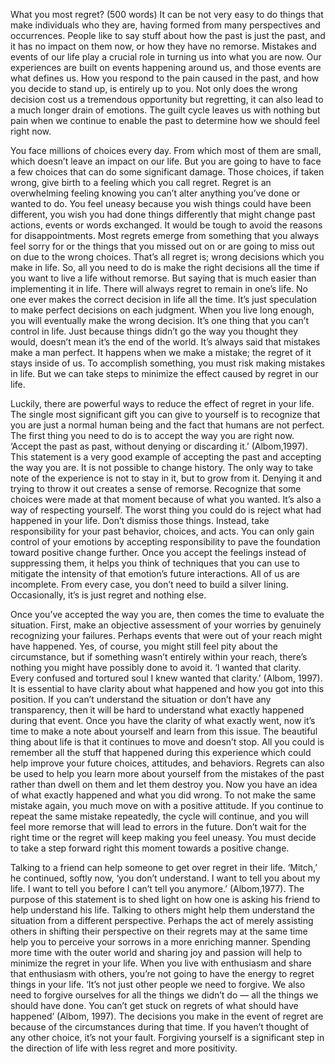 What you most regret? (500 words)
It can be not very easy to do things that make individuals who they are, having formed from many perspectives and occurrences. People like to say stuff about how the past is just the past, and it has no impact on them now, or how they have no remorse. Mistakes and events of our life play a crucial role in turning us into what you are now. Our experiences are built on events happening around us, and those events are what defines us. How you respond to the pain caused in the past, and how you decide to stand up, is entirely up to you. Not only does the wrong decision cost us a tremendous opportunity but regretting, it can also lead to a much longer drain of emotions. The guilt cycle leaves us with nothing but pain when we continue to enable the past to determine how we should feel right now.

You face millions of choices every day. From which most of them are small, which doesn’t leave an impact on our life. But you are going to have to face a few choices that can do some significant damage. Those choices, if taken wrong, give birth to a feeling which you call regret. Regret is an overwhelming feeling knowing you can’t alter anything you’ve done or wanted to do. You feel uneasy because you wish things could have been different, you wish you had done things differently that might change past actions, events or words exchanged. It would be tough to avoid the reasons for disappointments. Most regrets emerge from something that you always feel sorry for or the things that you missed out on or are going to miss out on due to the wrong choices. That’s all regret is; wrong decisions which you make in life. So, all you need to do is make the right decisions all the time if you want to live a life without remorse. But saying that is much easier than implementing it in life. There will always regret to remain in one’s life. No one ever makes the correct decision in life all the time. It’s just speculation to make perfect decisions on each judgment. When you live long enough, you will eventually make the wrong decision. It’s one thing that you can’t control in life. Just because things didn’t go the way you thought they would, doesn’t mean it’s the end of the world. It’s always said that mistakes make a man perfect. It happens when we make a mistake; the regret of it stays inside of us. To accomplish something, you must risk making mistakes in life. But we can take steps to minimize the effect caused by regret in our life.

Luckily, there are powerful ways to reduce the effect of regret in your life. The single most significant gift you can give to yourself is to recognize that you are just a normal human being and the fact that humans are not perfect. The first thing you need to do is to accept the way you are right now. ‘Accept the past as past, without denying or discarding it.’ (Albom,1997). This statement is a very good example of accepting the past and accepting the way you are. It is not possible to change history. The only way to take note of the experience is not to stay in it, but to grow from it. Denying it and trying to throw it out creates a sense of remorse. Recognize that some choices were made at that moment because of what you wanted. It’s also a way of respecting yourself. The worst thing you could do is reject what had happened in your life. Don’t dismiss those things. Instead, take responsibility for your past behavior, choices, and acts. You can only gain control of your emotions by accepting responsibility to pave the foundation toward positive change further. Once you accept the feelings instead of suppressing them, it helps you think of techniques that you can use to mitigate the intensity of that emotion’s future interactions. All of us are incomplete. From every case, you don’t need to build a silver lining. Occasionally, it’s is just regret and nothing else.

Once you’ve accepted the way you are, then comes the time to evaluate the situation. First, make an objective assessment of your worries by genuinely recognizing your failures. Perhaps events that were out of your reach might have happened. Yes, of course, you might still feel pity about the circumstance, but if something wasn’t entirely within your reach, there’s nothing you might have possibly done to avoid it. ‘I wanted that clarity. Every confused and tortured soul I knew wanted that clarity.’ (Albom, 1997). It is essential to have clarity about what happened and how you got into this position. If you can’t understand the situation or don’t have any transparency, then it will be hard to understand what exactly happened during that event. Once you have the clarity of what exactly went, now it’s time to make a note about yourself and learn from this issue. The beautiful thing about life is that it continues to move and doesn’t stop. All you could is remember all the stuff that happened during this experience which could help improve your future choices, attitudes, and behaviors. Regrets can also be used to help you learn more about yourself from the mistakes of the past rather than dwell on them and let them destroy you. Now you have an idea of what exactly happened and what you did wrong. To not make the same mistake again, you much move on with a positive attitude. If you continue to repeat the same mistake repeatedly, the cycle will continue, and you will feel more remorse that will lead to errors in the future. Don’t wait for the right time or the regret will keep making you feel uneasy. You must decide to take a step forward right this moment towards a positive change.

Talking to a friend can help someone to get over regret in their life. ‘Mitch,’ he continued, softly now, ‘you don’t understand. I want to tell you about my life. I want to tell you before I can’t tell you anymore.’ (Albom,1977). The purpose of this statement is to shed light on how one is asking his friend to help understand his life. Talking to others might help them understand the situation from a different perspective. Perhaps the act of merely assisting others in shifting their perspective on their regrets may at the same time help you to perceive your sorrows in a more enriching manner. Spending more time with the outer world and sharing joy and passion will help to minimize the regret in your life. When you live with enthusiasm and share that enthusiasm with others, you’re not going to have the energy to regret things in your life. ‘It’s not just other people we need to forgive. We also need to forgive ourselves for all the things we didn’t do — all the things we should have done. You can’t get stuck on regrets of what should have happened’ (Albom, 1997). The decisions you make in the event of regret are because of the circumstances during that time. If you haven’t thought of any other choice, it’s not your fault. Forgiving yourself is a significant step in the direction of life with less regret and more positivity.